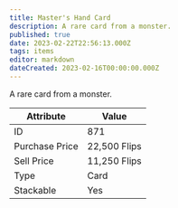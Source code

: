 ```yaml
---
title: Master's Hand Card
description: A rare card from a monster.
published: true
date: 2023-02-22T22:56:13.000Z
tags: items
editor: markdown
dateCreated: 2023-02-16T00:00:00.000Z
---
```


A rare card from a monster.

|Attribute|Value|
|-|-|
|ID|871|
|Purchase Price|22,500 Flips|
|Sell Price|11,250 Flips|
|Type|Card|
|Stackable|Yes|

